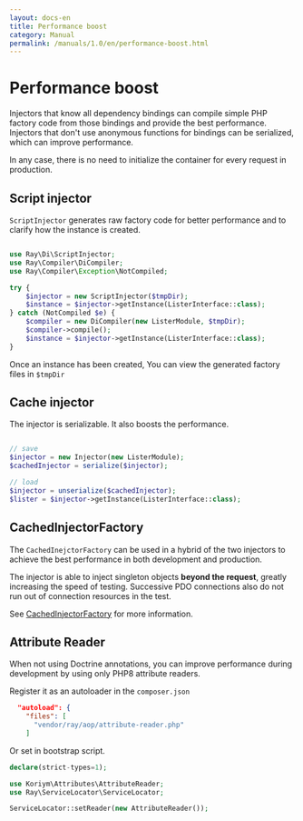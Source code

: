 ```yaml
---
layout: docs-en
title: Performance boost
category: Manual
permalink: /manuals/1.0/en/performance-boost.html
---
```

# Performance boost

Injectors that know all dependency bindings can compile simple PHP factory code from those bindings and provide the best performance. Injectors that don't use anonymous functions for bindings can be serialized, which can improve performance.

In any case, there is no need to initialize the container for every request in production.

## Script injector

`ScriptInjector` generates raw factory code for better performance and to clarify how the instance is created.

```php

use Ray\Di\ScriptInjector;
use Ray\Compiler\DiCompiler;
use Ray\Compiler\Exception\NotCompiled;

try {
    $injector = new ScriptInjector($tmpDir);
    $instance = $injector->getInstance(ListerInterface::class);
} catch (NotCompiled $e) {
    $compiler = new DiCompiler(new ListerModule, $tmpDir);
    $compiler->compile();
    $instance = $injector->getInstance(ListerInterface::class);
}
```
Once an instance has been created, You can view the generated factory files in `$tmpDir`

## Cache injector

The injector is serializable.
It also boosts the performance.

```php

// save
$injector = new Injector(new ListerModule);
$cachedInjector = serialize($injector);

// load
$injector = unserialize($cachedInjector);
$lister = $injector->getInstance(ListerInterface::class);

```

## CachedInjectorFactory

The `CachedInejctorFactory` can be used in a hybrid of the two injectors to achieve the best performance in both development and production.

The injector is able to inject singleton objects **beyond the request**, greatly increasing the speed of testing. Successive PDO connections also do not run out of connection resources in the test.

See [CachedInjectorFactory](https://github.com/ray-di/Ray.Compiler/issues/75) for more information.

## Attribute Reader

When not using Doctrine annotations, you can improve performance during development by using only PHP8 attribute readers.

Register it as an autoloader in the `composer.json` 

```json
  "autoload": {
    "files": [
      "vendor/ray/aop/attribute-reader.php"
    ]
```

Or set in bootstrap script.

```php
declare(strict-types=1);

use Koriym\Attributes\AttributeReader;
use Ray\ServiceLocator\ServiceLocator;

ServiceLocator::setReader(new AttributeReader());
```
